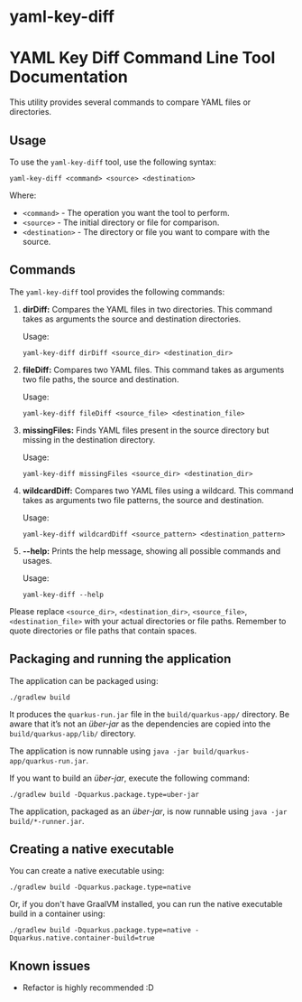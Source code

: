 # yaml-key-diff

# YAML Key Diff Command Line Tool Documentation

This utility provides several commands to compare YAML files or directories.

## Usage
To use the `yaml-key-diff` tool, use the following syntax:

```console
yaml-key-diff <command> <source> <destination>
```

Where:

- `<command>` - The operation you want the tool to perform.
- `<source>` - The initial directory or file for comparison.
- `<destination>` - The directory or file you want to compare with the source.

## Commands
The `yaml-key-diff` tool provides the following commands:

1. **dirDiff:** Compares the YAML files in two directories. This command takes as arguments the source and destination directories.

   Usage:

   ```console
   yaml-key-diff dirDiff <source_dir> <destination_dir>
   ```

2. **fileDiff:** Compares two YAML files. This command takes as arguments two file paths, the source and destination.

   Usage:

   ```console
   yaml-key-diff fileDiff <source_file> <destination_file>
   ```

3. **missingFiles:** Finds YAML files present in the source directory but missing in the destination directory.

   Usage:

   ```console
   yaml-key-diff missingFiles <source_dir> <destination_dir>
   ```

4. **wildcardDiff:** Compares two YAML files using a wildcard. This command takes as arguments two file patterns, the source and destination.

   Usage:

   ```console
   yaml-key-diff wildcardDiff <source_pattern> <destination_pattern>
   ```

4. **--help:** Prints the help message, showing all possible commands and usages.

   Usage:

   ```console
   yaml-key-diff --help
   ```

Please replace `<source_dir>`, `<destination_dir>`, `<source_file>`, `<destination_file>` with your actual directories or file paths. Remember to quote directories or file paths that contain spaces.

## Packaging and running the application

The application can be packaged using:
```shell script
./gradlew build
```
It produces the `quarkus-run.jar` file in the `build/quarkus-app/` directory.
Be aware that it’s not an _über-jar_ as the dependencies are copied into the `build/quarkus-app/lib/` directory.

The application is now runnable using `java -jar build/quarkus-app/quarkus-run.jar`.

If you want to build an _über-jar_, execute the following command:
```shell script
./gradlew build -Dquarkus.package.type=uber-jar
```

The application, packaged as an _über-jar_, is now runnable using `java -jar build/*-runner.jar`.

## Creating a native executable

You can create a native executable using: 
```shell script
./gradlew build -Dquarkus.package.type=native
```

Or, if you don't have GraalVM installed, you can run the native executable build in a container using: 
```shell script
./gradlew build -Dquarkus.package.type=native -Dquarkus.native.container-build=true
```

## Known issues
* Refactor is highly recommended :D